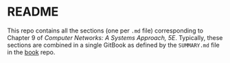 # README

This repo contains all the sections (one per `.md` file) corresponding
to Chapter 9 of *Computer Networks: A Systems Approach, 5E*.
Typically, these sections are combined in a single GitBook as defined
by the `SUMMARY.md` file in
the [book](https://github.com/systemsapproach/book) repo.
